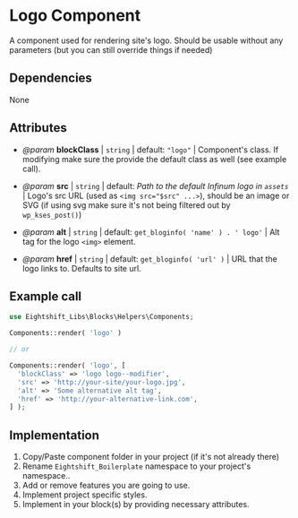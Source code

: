 # Logo Component

A component used for rendering site's logo. Should be usable without any parameters (but you can still override things if needed)
## Dependencies

None

## Attributes

* _@param_ **blockClass** | `string` | default: `"logo"` | Component's class. If modifying make sure the provide the default class as well (see example call).

* _@param_ **src** | `string` | default: _Path to the default Infinum logo in `assets`_ | Logo's src URL (used as `<img src="$src" ...>`), should be an image or SVG (if using svg make sure it's not being filtered out by `wp_kses_post()`)

* _@param_ **alt** | `string` | default: `get_bloginfo( 'name' ) . ' logo'` | Alt tag for the logo `<img>` element. 

* _@param_ **href** | `string` | default: `get_bloginfo( 'url' )` | URL that the logo links to. Defaults to site url.

## Example call

```php
use Eightshift_Libs\Blocks\Helpers\Components;

Components::render( 'logo' )

// or

Components::render( 'logo', [
  'blockClass' => 'logo logo--modifier',
  'src' => 'http://your-site/your-logo.jpg',
  'alt' => 'Some alternative alt tag',
  'href' => 'http://your-alternative-link.com',
] );
```

## Implementation

1. Copy/Paste component folder in your project (if it's not already there)
2. Rename `Eightshift_Boilerplate` namespace to your project's namespace..
3. Add or remove features you are going to use.
4. Implement project specific styles.
5. Implement in your block(s) by providing necessary attributes.
